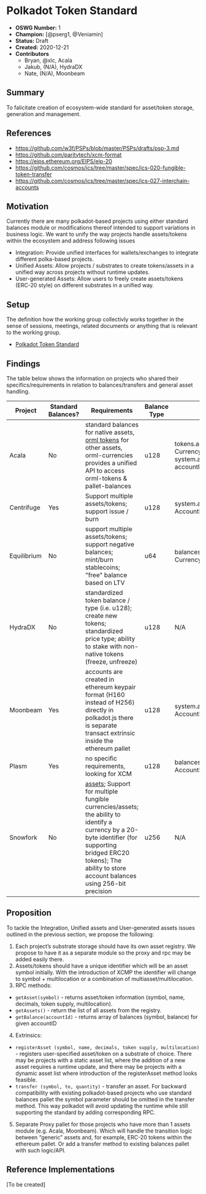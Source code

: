 # Polkadot Token Standard

- **OSWG Number:** 1
- **Champion:** [@pserg1, @Veniamin]
- **Status:** Draft
- **Created:** 2020-12-21
- **Contributors**
    - Bryan, @xlc, Acala
    - Jakub, (N/A), HydraDX  
    - Nate, (N/A), Moonbeam    

## Summary

To falicitate creation of ecosystem-wide standard for asset/token storage, generation and management. 

## References

- https://github.com/w3f/PSPs/blob/master/PSPs/drafts/psp-3.md
- https://github.com/paritytech/xcm-format
- https://eips.ethereum.org/EIPS/eip-20
- https://github.com/cosmos/ics/tree/master/spec/ics-020-fungible-token-transfer
- https://github.com/cosmos/ics/tree/master/spec/ics-027-interchain-accounts

## Motivation

Currently there are many polkadot-based projects using either standard balances module or modifications thereof intended to support variations in business logic. We want to unify the way projects handle assets/tokens within the ecosystem and address following issues 

* Integration: Provide unified interfaces for wallets/exchanges to integrate different polka-based projects.
* Unified Assets: Allow projects / substrates to create tokens/assets in a unified way across projects without runtime updates.
* User-generated Assets: Allow users to freely create assets/tokens (ERC-20 style) on different substrates in a unified way.

## Setup

The definition how the working group collectivly works together in the sense of sessions, meetings, related documents or anything that is relevant to the working group.
* [Polkadot Token Standard](https://matrix.to/#/!UGygryNZqUDiaXhbIh:web3.foundation?via=web3.foundation&via=matrix.org&via=matrix.parity.io)

## Findings

The table below shows the information on projects who shared their specifics/requirements in relation to balances/transfers and general asset handling.

|Project|Standard Balances?|Requirements|Balance Type|Get Balance|Make Transfer|
|---|---|---|---|---|---|
|Acala|No|standard balances for native assets, [orml tokens](https://github.com/open-web3-stack/open-runtime-module-library/blob/master/tokens/src/lib.rs) for other assets, orml-currencies provides a unified API to access orml-tokens & pallet-balances|u128|tokens.accounts(AccountId, CurrencyId): AccountData, system.account(AccountId): accountInfo - for ACA|currencies.transfer(dest, currency_id, amount), balances.transfer(dest.value) - for ACA|
|Centrifuge|Yes|Support multiple assets/tokens; support issue / burn|u128|system.account(AccountId): AccountInfo|balances.transfer(dest.value)|
|Equilibrium|No|support multiple assets/tokens; support negative balances; mint/burn stablecoins; "free" balance based on LTV|u64|balances.account(AccountId, Currency): SignedBalance|balances.transfer(currency, to, value)|
|HydraDX|No|standardized token balance / type (i.e. u128); create new tokens; standardized price type; ability to stake with non-native tokens (freeze, unfreeze)|u128|N/A|N/A|
|Moonbeam|Yes|accounts are created in ethereum keypair format (H160 instead of H256) directly in polkadot.js there is separate transact extrinsic inside the ethereum pallet|u128|system.account(AccountId): AccountInfo|balances.transfer(dest.value)|
|Plasm|Yes|no specific requirements, looking for XCM|u128|balances.account(AccountId): AccountData|balances.transfer(dest.value)|
|Snowfork|No|[assets](https://polkaeth-rustdocs.netlify.app/artemis_asset/index.html); Support for multiple fungible currencies/assets; the ability to identify a currency by a 20-byte identifier (for supporting bridged ERC20 tokens); The ability to store account balances using 256-bit precision|u256|N/A|N/A|

## Proposition

To tackle the Integration, Unified assets and User-generated assets issues outlined in the previous section, we propose the following:

1. Each project’s substrate storage should have its own asset registry. We propose to have it as a separate module so the proxy and rpc may be added easily there.
2. Assets/tokens should have a unique identifier which will be an asset symbol initially. With the introduction of XCMP the identifier will change to symbol + multilocation or a combination of multiasset/multilocation.
3. RPC methods:
* `getAsset(symbol)` - returns asset/token information (symbol, name, decimals, token supply, multilocation). 
* `getAssets()` - return the list of all assets from the registry. 
* `getBalance(accountId)` - returns array of balances (symbol, balance) for given accountID
4. Extrinsics:
- `registerAsset (symbol, name, decimals, token supply, multilocation)` - registers user-specified asset/token on a substrate of choice. There may be projects with a static asset list, where the addition of a new asset requires a runtime update, and there may be projects with a dynamic asset list where introduction of the registerAsset method looks feasible. 
- `transfer (symbol, to, quantity)` - transfer an asset. For backward compatibility with existing polkadot-based projects who use standard balances pallet the symbol parameter should be omitted in the transfer method. This way polkadot will avoid updating the runtime while still supporting the standard by adding corresponding RPC. 
5. Separate Proxy pallet for those projects who have more than 1 assets module (e.g. Acala, Moonbeam). Which will handle the transition logic between “generic” assets and, for example, ERC-20 tokens within the ethereum pallet. Or add a transfer method to existing balances pallet with such logic/API.

## Reference Implementations

[To be created]
